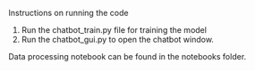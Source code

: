 Instructions on running the code
1. Run the chatbot_train.py file for training the model
2. Run the chatbot_gui.py to open the chatbot window.

Data processing notebook can be found in the notebooks folder.